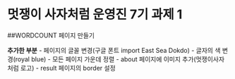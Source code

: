 멋쟁이 사자처럼 운영진 7기 과제 1
=================================
##WORDCOUNT 페이지 만들기

**추가한 부분**
	- 페이지의 글꼴 변경(구글 폰트 import East Sea Dokdo)
	- 글자의 색 변경(royal blue)
	- 모든 페이지 가운데 정렬
	- about 페이지에 이미지 추가(멋쟁이사자처럼 로고)
	- result 페이지의 border 설정
